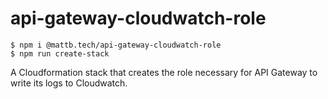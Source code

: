 # api-gateway-cloudwatch-role

```
$ npm i @mattb.tech/api-gateway-cloudwatch-role
$ npm run create-stack
```

A Cloudformation stack that creates the role necessary for API Gateway to write its logs to Cloudwatch.
